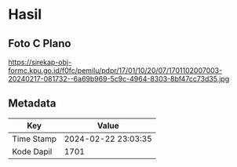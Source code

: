 # Hasil

## Foto C Plano

https://sirekap-obj-formc.kpu.go.id/f0fc/pemilu/pdpr/17/01/10/20/07/1701102007003-20240217-081732--6a69b969-5c9c-4964-8303-8bf47cc73d35.jpg


## Metadata

| Key        | Value               |
| ---------- | ------------------- |
| Time Stamp | 2024-02-22 23:03:35 |
| Kode Dapil | 1701                |



